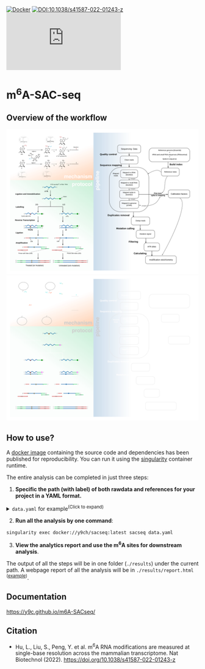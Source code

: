 [![Docker](https://img.shields.io/docker/pulls/y9ch/sacseq.svg)](https://hub.docker.com/r/y9ch/sacseq)
[![DOI:10.1038/s41587-022-01243-z](https://zenodo.org/badge/DOI/10.1038/s41587-022-01243-z.svg)](https://doi.org/10.1038/s41587-022-01243-z)
[![Citation Badge](https://api.juleskreuer.eu/citation-badge.php?doi=10.1038/s41587-022-01243-z)](https://www.nature.com/articles/s41587-022-01243-z/metrics)

# m<sup>6</sup>A-SAC-seq

## Overview of the workflow

<p align="center">
  <a href="https://y9c.github.io/m6A-SACseq/Overall-Workflow#gh-light-mode-only">
    <img src="./docs/scheme.svg" />
  </a>
  <a href="https://y9c.github.io/m6A-SACseq/Overall-Workflow#gh-dark-mode-only">
    <img src="./docs/scheme_dark.svg" />
  </a>
</p>

## How to use?

A [docker image](https://hub.docker.com/r/y9ch/sacseq) containing the source code and dependencies has been published for reproducibility. You can run it using the [singularity](https://sylabs.io/singularity) container runtime.

The entire analysis can be completed in just three steps:

1. **Specific the path (with label) of both rawdata and references for your project in a YAML format.**

<details>
  <summary><code>data.yaml</code> for example<sup>(Click to expand)</sup></summary>

```yaml
samples:
  HeLa-WT:
    input:
      rep1:
        - R1: ./rawdata/HeLa-WT-polyA-input-rep1-run1_R1.fq.gz
          R2: ./rawdata/HeLa-WT-polyA-input-rep1-run1_R2.fq.gz
        - R1: ./rawdata/HeLa-WT-polyA-input-rep1-run2_R1.fq.gz
          R2: ./rawdata/HeLa-WT-polyA-input-rep1-run2_R2.fq.gz
      rep2:
        - R1: ./rawdata/HeLa-WT-polyA-input-rep2-run1_R1.fq.gz
          R2: ./rawdata/HeLa-WT-polyA-input-rep2-run1_R2.fq.gz
        - R1: ./rawdata/HeLa-WT-polyA-input-rep2-run2_R1.fq.gz
          R2: ./rawdata/HeLa-WT-polyA-input-rep2-run2_R2.fq.gz
    treated:
      rep1:
        - R1: ./rawdata/HeLa-WT-polyA-treated-rep1-run1_R1.fq.gz
          R2: ./rawdata/HeLa-WT-polyA-treated-rep1-run1_R2.fq.gz
        - R1: ./rawdata/HeLa-WT-polyA-treated-rep1-run2_R1.fq.gz
          R2: ./rawdata/HeLa-WT-polyA-treated-rep1-run2_R2.fq.gz
      rep2:
        - R1: ./rawdata/HeLa-WT-polyA-treated-rep2-run1_R1.fq.gz
          R2: ./rawdata/HeLa-WT-polyA-treated-rep2-run1_R2.fq.gz
        - R1: ./rawdata/HeLa-WT-polyA-treated-rep2-run2_R1.fq.gz
          R2: ./rawdata/HeLa-WT-polyA-treated-rep2-run2_R2.fq.gz
references:
  spike:
    fa: ./ref/spike-in.fa
    bt2: ./ref/spike-in.fa
  spikeN:
    blast: ./ref/spike-in_with_N
  rRNA:
    fa: ./ref/Homo_sapiens.GRCh38.rRNA.fa
    bt2: ./ref/Homo_sapiens.GRCh38.rRNA
  smallRNA:
    fa: ./ref/Homo_sapiens.GRCh38.smallRNA.fa
    bt2: ./ref/Homo_sapiens.GRCh38.smallRNA
  genome:
    fa: ./ref/Homo_sapiens.GRCh38.genome.fa
    star: ./ref/Homo_sapiens.GRCh38.genome
    gtf: ./ref/Homo_sapiens.GRCh38.genome.gtf
    fai: ./ref/Homo_sapiens.GRCh38.genome.fa.fai
    gtf_collapse: ./ref/Homo_sapiens.GRCh38.genome.collapse.gtf
  contamination:
    fa: ./ref/contamination.fa
    bt2: ./ref/contamination
```

</details>

2. **Run all the analysis by one command**:

```bash
singularity exec docker://y9ch/sacseq:latest sacseq data.yaml
```

3. **View the analytics report and use the m<sup>6</sup>A sites for downstream analysis**.

The output of all the steps will be in one folder (`./results`) under the current path. A webpage report of all the analysis will be in `./results/report.html` <sup>([example](https://y9c.github.io/m6A-SACseq/demo_output.html))</sup>.

## Documentation

https://y9c.github.io/m6A-SACseq/

## Citation

- Hu, L., Liu, S., Peng, Y. et al. m<sup>6</sup>A RNA modifications are measured at single-base resolution across the mammalian transcriptome. Nat Biotechnol (2022). https://doi.org/10.1038/s41587-022-01243-z
